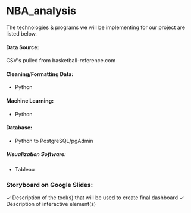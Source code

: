 # NBA_analysis
The technologies & programs we will be implementing for our project are listed below.

#### Data Source: 
CSV's pulled from basketball-reference.com
#### Cleaning/Formatting Data: 
* Python
#### Machine Learning: 
* Python
#### Database: 
* Python to PostgreSQL/pgAdmin
##### Visualization Software: 
* Tableau

### Storyboard on Google Slides:
✓ Description of the tool(s) that will be
used to create final dashboard
✓ Description of interactive element(s)

